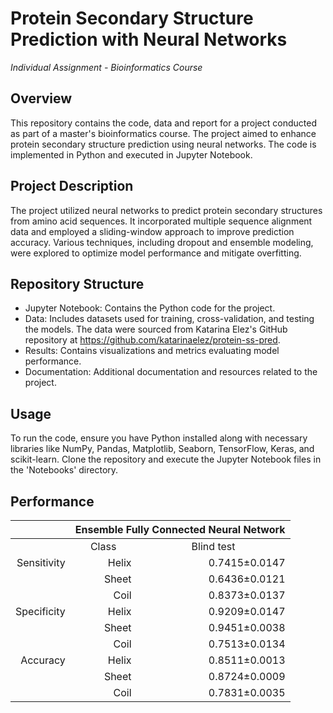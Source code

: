 # Protein Secondary Structure Prediction with Neural Networks
*Individual Assignment - Bioinformatics Course*

## Overview
This repository contains the code, data and report for a project conducted as part of a master's bioinformatics course. The project aimed to enhance protein secondary structure prediction using neural networks. The code is implemented in Python and executed in Jupyter Notebook.

## Project Description
The project utilized neural networks to predict protein secondary structures from amino acid sequences. It incorporated multiple sequence alignment data and employed a sliding-window approach to improve prediction accuracy. Various techniques, including dropout and ensemble modeling, were explored to optimize model performance and mitigate overfitting.

## Repository Structure
- Jupyter Notebook: Contains the Python code for the project.
- Data: Includes datasets used for training, cross-validation, and testing the models. The data were sourced from Katarina Elez's GitHub repository at https://github.com/katarinaelez/protein-ss-pred.
- Results: Contains visualizations and metrics evaluating model performance.
- Documentation: Additional documentation and resources related to the project.

## Usage
To run the code, ensure you have Python installed along with necessary libraries like NumPy, Pandas, Matplotlib, Seaborn, TensorFlow, Keras, and scikit-learn. Clone the repository and execute the Jupyter Notebook files in the 'Notebooks' directory.

## Performance
<table>
    <thead>
        <tr>
            <th></th>
            <th colspan=3>Ensemble Fully Connected Neural Network</th>
        </tr>
    </thead>
    <tbody align="right">
        <tr align="center">
            <td></td>
            <td>Class</td>
            <td>Blind test</td>
        </tr>
        <tr>
            <td>Sensitivity</td>
            <td>Helix</td>
            <td>0.7415±0.0147</td>
        </tr>
        <tr>
            <td></td>
            <td>Sheet</td>
            <td>0.6436±0.0121</td>
        </tr>
        <tr>
            <td></td>
            <td>Coil</td>
            <td>0.8373±0.0137</td>
        </tr>
        <tr>
            <td>Specificity</td>
            <td>Helix</td>
            <td>0.9209±0.0147</td>
        </tr>
        <tr>
            <td></td>
            <td>Sheet</td>
            <td>0.9451±0.0038</td>
        </tr>
        <tr>
            <td></td>
            <td>Coil</td>
            <td>0.7513±0.0134</td>
        </tr>
        <tr>
            <td>Accuracy</td>
            <td>Helix</td>
            <td>0.8511±0.0013</td>
        </tr>
        <tr>
            <td></td>
            <td>Sheet</td>
            <td>0.8724±0.0009</td>
        </tr>
        <tr>
            <td></td>
            <td>Coil</td>
            <td>0.7831±0.0035</td>
        </tr>
    </tbody>
</table>
